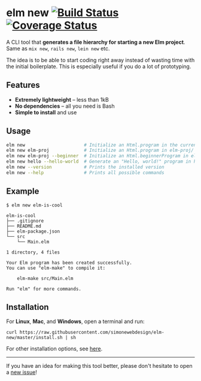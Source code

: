 # elm new [![Build Status](https://travis-ci.org/simonewebdesign/elm-new.svg?branch=master)](https://travis-ci.org/simonewebdesign/elm-new) [![Coverage Status](https://coveralls.io/repos/github/simonewebdesign/elm-new/badge.svg?branch=master)](https://coveralls.io/github/simonewebdesign/elm-new?branch=master)

A CLI tool that **generates a file hierarchy for starting a new Elm project**. Same as `mix new`, `rails new`, `lein new` etc.

The idea is to be able to start coding right away instead of wasting time with the initial boilerplate. This is especially useful if you do a lot of prototyping.

## Features

- **Extremely lightweight** – less than 1kB
- **No dependencies** – all you need is Bash
- **Simple to install** and use

## Usage

```bash
elm new                      # Initialize an Html.program in the current directory
elm new elm-proj             # Initialize an Html.program in elm-proj/ directory
elm new elm-proj --beginner  # Initialize an Html.beginnerProgram in elm-proj/ directory
elm new hello --hello-world  # Generate an "Hello, world!" program in hello/ directory
elm new --version            # Prints the installed version
elm new --help               # Prints all possible commands
```

## Example

```
$ elm new elm-is-cool

elm-is-cool
├── .gitignore
├── README.md
├── elm-package.json
└── src
    └── Main.elm

1 directory, 4 files

Your Elm program has been created successfully.
You can use "elm-make" to compile it:

    elm-make src/Main.elm

Run "elm" for more commands.
```

## Installation

For **Linux**, **Mac**, and **Windows**, open a terminal and run:

    curl https://raw.githubusercontent.com/simonewebdesign/elm-new/master/install.sh | sh

For other installation options, see [here](https://github.com/simonewebdesign/elm-new/blob/master/INSTALL.md).

---

If you have an idea for making this tool better, please don't hesitate to open a [new issue](https://github.com/simonewebdesign/elm-new/issues/new)!
